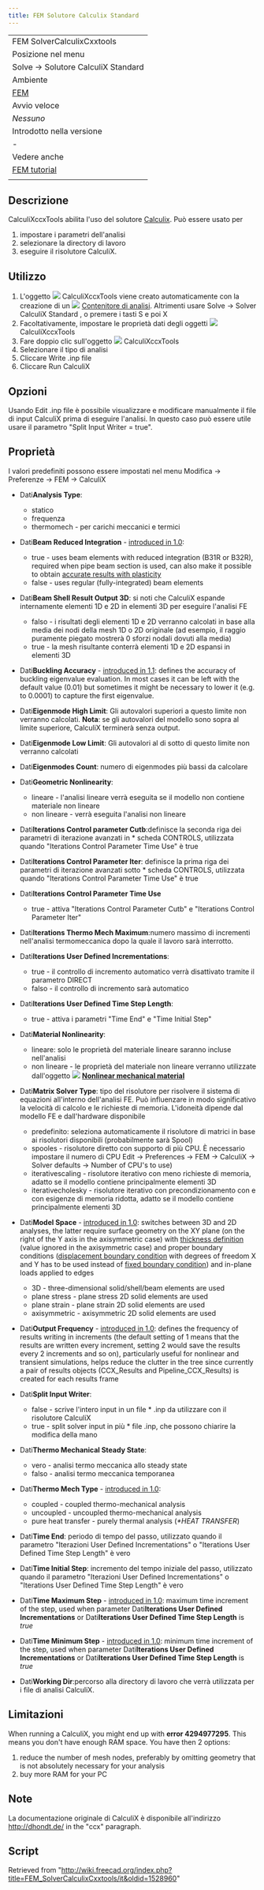```yaml
---
title: FEM Solutore Calculix Standard
---
```

|  |
| --- |
| FEM SolverCalculixCxxtools |
| Posizione nel menu |
| Solve → Solutore CalculiX Standard |
| Ambiente |
| [FEM](/FEM_Workbench/it "FEM Workbench/it") |
| Avvio veloce |
| *Nessuno* |
| Introdotto nella versione |
| - |
| Vedere anche |
| [FEM tutorial](/FEM_tutorial/it "FEM tutorial/it") |
|  |

## Descrizione

CalculiXccxTools abilita l'uso del solutore [Calculix](https://en.wikipedia.org/wiki/Calculix). Può essere usato per

1. impostare i parametri dell'analisi
2. selezionare la directory di lavoro
3. eseguire il risolutore CalculiX.

## Utilizzo

1. L'oggetto ![](/images/FEM_Solver.png) CalculiXccxTools viene creato automaticamente con la creazione di un ![](/images/FEM_Analysis.png) [Contenitore di analisi](/FEM_Analysis/it "FEM Analysis/it"). Altrimenti usare Solve → Solver CalculiX Standard , o premere i tasti S e poi X
2. Facoltativamente, impostare le proprietà dati degli oggetti ![](/images/FEM_Solver.png) CalculiXccxTools
3. Fare doppio clic sull'oggetto ![](/images/FEM_Solver.png) CalculiXccxTools
4. Selezionare il tipo di analisi
5. Cliccare Write .inp file
6. Cliccare Run CalculiX

## Opzioni

Usando Edit .inp file è possibile visualizzare e modificare manualmente il file di input CalculiX prima di eseguire l'analisi. In questo caso può essere utile usare il parametro "Split Input Writer = true".

## Proprietà

I valori predefiniti possono essere impostati nel menu Modifica → Preferenze → FEM → CalculiX

* Dati**Analysis Type**:
  + statico
  + frequenza
  + thermomech - per carichi meccanici e termici

* Dati**Beam Reduced Integration** - [introduced in 1.0](/Release_notes_1.0 "Release notes 1.0"):
  + true - uses beam elements with reduced integration (B31R or B32R), required when pipe beam section is used, can also make it possible to obtain [accurate results with plasticity](https://forum.freecad.org/viewtopic.php?t=61233)
  + false - uses regular (fully-integrated) beam elements

* Dati**Beam Shell Result Output 3D**: si noti che CalculiX espande internamente elementi 1D e 2D in elementi 3D per eseguire l'analisi FE
  + falso - i risultati degli elementi 1D e 2D verranno calcolati in base alla media dei nodi della mesh 1D o 2D originale (ad esempio, il raggio puramente piegato mostrerà 0 sforzi nodali dovuti alla media)
  + true - la mesh risultante conterrà elementi 1D e 2D espansi in elementi 3D

* Dati**Buckling Accuracy** - [introduced in 1.1](/Release_notes_1.1 "Release notes 1.1"): defines the accuracy of buckling eigenvalue evaluation. In most cases it can be left with the default value (0.01) but sometimes it might be necessary to lower it (e.g. to 0.0001) to capture the first eigenvalue.

* Dati**Eigenmode High Limit**: Gli autovalori superiori a questo limite non verranno calcolati. **Nota**: se gli autovalori del modello sono sopra al limite superiore, CalculiX terminerà senza output.

* Dati**Eigenmode Low Limit**: Gli autovalori al di sotto di questo limite non verranno calcolati

* Dati**Eigenmodes Count**: numero di eigenmodes più bassi da calcolare

* Dati**Geometric Nonlinearity**:
  + lineare - l'analisi lineare verrà eseguita se il modello non contiene materiale non lineare
  + non lineare - verrà eseguita l'analisi non lineare

* Dati**Iterations Control parameter Cutb**:definisce la seconda riga dei parametri di iterazione avanzati in \* scheda CONTROLS, utilizzata quando "Iterations Control Parameter Time Use" è true

* Dati**Iterations Control Parameter Iter**: definisce la prima riga dei parametri di iterazione avanzati sotto \* scheda CONTROLS, utilizzata quando "Iterations Control Parameter Time Use" è true

* Dati**Iterations Control Parameter Time Use**
  + true - attiva "Iterations Control Parameter Cutb" e "Iterations Control Parameter Iter"

* Dati**Iterations Thermo Mech Maximum**:numero massimo di incrementi nell'analisi termomeccanica dopo la quale il lavoro sarà interrotto.

* Dati**Iterations User Defined Incrementations**:
  + true - il controllo di incremento automatico verrà disattivato tramite il parametro DIRECT
  + falso - il controllo di incremento sarà automatico

* Dati**Iterations User Defined Time Step Length**:
  + true - attiva i parametri "Time End" e "Time Initial Step"

* Dati**Material Nonlinearity**:
  + lineare: solo le proprietà del materiale lineare saranno incluse nell'analisi
  + non lineare - le proprietà del materiale non lineare verranno utilizzate dall'oggetto ![](/images/FEM_MaterialMechanicalNonlinear.png) **[Nonlinear mechanical material](/FEM_MaterialMechanicalNonlinear "FEM MaterialMechanicalNonlinear")**

* Dati**Matrix Solver Type**: tipo del risolutore per risolvere il sistema di equazioni all'interno dell'analisi FE. Può influenzare in modo significativo la velocità di calcolo e le richieste di memoria. L'idoneità dipende dal modello FE e dall'hardware disponibile
  + predefinito: seleziona automaticamente il risolutore di matrici in base ai risolutori disponibili (probabilmente sarà Spool)
  + spooles - risolutore diretto con supporto di più CPU. È necessario impostare il numero di CPU Edit → Preferences → FEM → CalculiX → Solver defaults → Number of CPU's to use)
  + iterativescaling - risolutore iterativo con meno richieste di memoria, adatto se il modello contiene principalmente elementi 3D
  + iterativecholesky - risolutore iterativo con precondizionamento con e con esigenze di memoria ridotta, adatto se il modello contiene principalmente elementi 3D

* Dati**Model Space** - [introduced in 1.0](/Release_notes_1.0 "Release notes 1.0"): switches between 3D and 2D analyses, the latter require surface geometry on the XY plane (on the right of the Y axis in the axisymmetric case) with [thickness definition](/FEM_ElementGeometry2D "FEM ElementGeometry2D") (value ignored in the axisymmetric case) and proper boundary conditions ([displacement boundary condition](/FEM_ConstraintDisplacement "FEM ConstraintDisplacement") with degrees of freedom X and Y has to be used instead of [fixed boundary condition](/FEM_ConstraintFixed "FEM ConstraintFixed")) and in-plane loads applied to edges
  + 3D - three-dimensional solid/shell/beam elements are used
  + plane stress - plane stress 2D solid elements are used
  + plane strain - plane strain 2D solid elements are used
  + axisymmetric - axisymmetric 2D solid elements are used

* Dati**Output Frequency** - [introduced in 1.0](/Release_notes_1.0 "Release notes 1.0"): defines the frequency of results writing in increments (the default setting of 1 means that the results are written every increment, setting 2 would save the results every 2 increments and so on), particularly useful for nonlinear and transient simulations, helps reduce the clutter in the tree since currently a pair of results objects (CCX\_Results and Pipeline\_CCX\_Results) is created for each results frame

* Dati**Split Input Writer**:
  + false - scrive l'intero input in un file \* .inp da utilizzare con il risolutore CalculiX
  + true - split solver input in più \* file .inp, che possono chiarire la modifica della mano

* Dati**Thermo Mechanical Steady State**:
  + vero - analisi termo meccanica allo steady state
  + falso - analisi termo meccanica temporanea

* Dati**Thermo Mech Type** - [introduced in 1.0](/Release_notes_1.0 "Release notes 1.0"):
  + coupled - coupled thermo-mechanical analysis
  + uncoupled - uncoupled thermo-mechanical analysis
  + pure heat transfer - purely thermal analysis (*\*HEAT TRANSFER*)

* Dati**Time End**: periodo di tempo del passo, utilizzato quando il parametro "Iterazioni User Defined Incrementations" o "Iterations User Defined Time Step Length" è vero

* Dati**Time Initial Step**: incremento del tempo iniziale del passo, utilizzato quando il parametro "Iterazioni User Defined Incrementations" o "Iterations User Defined Time Step Length" è vero

* Dati**Time Maximum Step** - [introduced in 1.0](/Release_notes_1.0 "Release notes 1.0"): maximum time increment of the step, used when parameter Dati**Iterations User Defined Incrementations** or Dati**Iterations User Defined Time Step Length** is *true*

* Dati**Time Minimum Step** - [introduced in 1.0](/Release_notes_1.0 "Release notes 1.0"): minimum time increment of the step, used when parameter Dati**Iterations User Defined Incrementations** or Dati**Iterations User Defined Time Step Length** is *true*

* Dati**Working Dir**:percorso alla directory di lavoro che verrà utilizzata per i file di analisi CalculiX.

## Limitazioni

When running a CalculiX, you might end up with **error 4294977295**. This means you don't have enough RAM space. You have then 2 options:

1. reduce the number of mesh nodes, preferably by omitting geometry that is not absolutely necessary for your analysis
2. buy more RAM for your PC

## Note

La documentazione originale di CalculiX è disponibile all'indirizzo <http://dhondt.de/> in the "ccx" paragraph.

## Script

Retrieved from "<http://wiki.freecad.org/index.php?title=FEM_SolverCalculixCxxtools/it&oldid=1528960>"